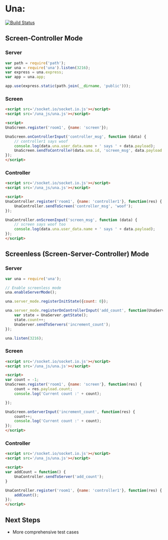 # Una: 

[![Build Status](https://travis-ci.org/soedar/una.png)](https://travis-ci.org/soedar/una)

## Screen-Controller Mode

### Server
```javascript
var path = require('path');
var una = require('una').listen(3216);
var express = una.express;
var app = una.app;

app.use(express.static(path.join(__dirname, 'public')));
```

### Screen
```html
<script src='/socket.io/socket.io.js'></script>
<script src='/una_js/una.js'></script>

<script>
UnaScreen.register('room1', {name: 'screen'});

UnaScreen.onControllerInput('controller_msg', function (data) {
    // controller1 says woof
    console.log(data.una.user_data.name + ' says ' + data.payload);
    UnaScreen.sendToController(data.una.id, 'screen_msg', data.payload + ' you too!');
});
</script>
```

### Controller
```html
<script src='/socket.io/socket.io.js'></script>
<script src='/una_js/una.js'></script>

<script>
UnaController.register('room1', {name: 'controller1'}, function(res) {
    UnaController.sendToScreen('controller_msg', 'woof');
});

UnaController.onScreenInput('screen_msg', function (data) {
    // screen says woof too
    console.log(data.una.user_data.name + ' says ' + data.payload);
});
</script>
```

## Screenless (Screen-Server-Controller) Mode

### Server
```javascript
var una = require('una');

// Enable screenless mode
una.enableServerMode();

una.server_mode.registerInitState({count: 0});

una.server_mode.registerOnControllerInput('add_count', function(UnaServer, una_header, payload) {
    var state = UnaServer.getState();
    state.count++;
    UnaServer.sendToServers('increment_count'); 
});

una.listen(3216);
```

### Screen
```html
<script src='/socket.io/socket.io.js'></script>
<script src='/una_js/una.js'></script>

<script>
var count = -1;
UnaScreen.register('room1', {name: 'screen'}, function(res) {
    count = res.payload.count;
    console.log('Current count :' + count);

});

UnaScreen.onServerInput('increment_count', function(res) {
    count++;
    console.log('Current count :' + count);
});
</script>
```

### Controller
```html
<script src='/socket.io/socket.io.js'></script>
<script src='/una_js/una.js'></script>

<script>
var addCount = function() {
    UnaController.sendToServer('add_count');
}

UnaController.register('room1', {name: 'controller1'}, function(res) {
    addCount();
});
</script>
```

## Next Steps
- More comprehensive test cases